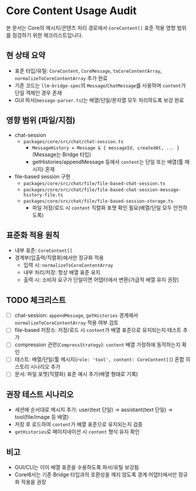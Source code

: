 # Core Content Usage Audit

본 문서는 Core의 메시지/콘텐츠 처리 경로에서 `CoreContent[]` 표준 적용 영향 범위를 점검하기 위한 체크리스트입니다.

## 현 상태 요약

- 표준 타입/유틸: `CoreContent`, `CoreMessage`, `toCoreContentArray`, `normalizeToCoreContentArray` 추가 완료
- 기존 코드는 `llm-bridge-spec`의 `Message`/`ChatMessage`를 사용하며 `content`가 단일 객체인 경우 존재
- GUI 파서(`message-parser.ts`)는 배열/단일/문자열 모두 처리하도록 보강 완료

## 영향 범위 (파일/지점)

- chat-session
  - `packages/core/src/chat/chat-session.ts`
    - `MessageHistory = Message & { messageId, createdAt, ... }` (Message는 Bridge 타입)
    - getHistories/appendMessage 등에서 `content`는 단일 또는 배열(툴 메시지) 혼재
- file-based session 구현
  - `packages/core/src/chat/file/file-based-chat-session.ts`
  - `packages/core/src/chat/file/file-based-chat-session-message-history-file.ts`
  - `packages/core/src/chat/file/file-based-session-storage.ts`
    - 파일 저장/로드 시 `content` 직렬화 포맷 확인 필요(배열/단일 모두 안전하도록)

## 표준화 적용 원칙

- 내부 표준: `CoreContent[]`
- 경계부(입출력/직렬화)에서만 정규화 적용
  - 입력 시: `normalizeToCoreContentArray`
  - 내부 처리/저장: 항상 배열 표준 유지
  - 출력 시: 소비자 요구가 단일이면 어댑터에서 변환(가급적 배열 유지 권장)

## TODO 체크리스트

- [ ] chat-session: `appendMessage`, `getHistories` 경계에서 `normalizeToCoreContentArray` 적용 여부 검토
- [ ] file-based 저장소: 저장/로드 시 `content`가 배열 표준으로 유지되는지 테스트 추가
- [ ] compression 관련(`CompressStrategy`): `content` 배열 가정하에 동작하는지 확인
- [ ] 테스트: 배열/단일/툴 메시지(`role: 'tool', content: CoreContent[]`) 혼합 히스토리 시나리오 추가
- [ ] 문서: 파일 포맷(직렬화) 표준 예시 추가(배열 형태로 기록)

## 권장 테스트 시나리오

- 세션에 순서대로 메시지 추가: user(text 단일) → assistant(text 단일) → tool(file/image 등 배열)
- 저장 후 로드하여 `content`가 배열 표준으로 유지되는지 검증
- `getHistories`로 페이지네이션 시 `content` 형식 유지 확인

## 비고

- GUI/CLI는 이미 배열 표준을 수용하도록 파서/유틸 보강됨
- Core에서는 기존 Bridge 타입과의 호환성을 깨지 않도록 경계 어댑터에서만 정규화 적용을 권장
